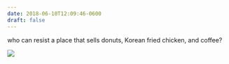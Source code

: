 ```yaml
---
date: 2018-06-10T12:09:46-0600
draft: false
---
```


who can resist a place that sells donuts, Korean fried chicken, and coffee?

![](/images/2018/b3681b3d26.jpg)

